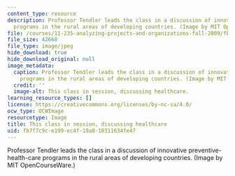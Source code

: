 ```yaml
---
content_type: resource
description: Professor Tendler leads the class in a discussion of innovative preventive-health-care
  programs in the rural areas of developing countries. (Image by MIT OpenCourseWare.)
file: /courses/11-235-analyzing-projects-and-organizations-fall-2009/fb7f7c9ce199ec4f19a810311634fe47_11-235f09.jpg
file_size: 42668
file_type: image/jpeg
hide_download: true
hide_download_original: null
image_metadata:
  caption: Professor Tendler leads the class in a discussion of innovative preventive-health-care
    programs in the rural areas of developing countries. (Image by MIT OpenCourseWare.)
  credit: ''
  image-alt: This class in session, discussing healthcare.
learning_resource_types: []
license: https://creativecommons.org/licenses/by-nc-sa/4.0/
ocw_type: OCWImage
resourcetype: Image
title: This class in session, discussing healthcare
uid: fb7f7c9c-e199-ec4f-19a8-10311634fe47
---
```

Professor Tendler leads the class in a discussion of innovative preventive-health-care programs in the rural areas of developing countries. (Image by MIT OpenCourseWare.)